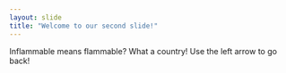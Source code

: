 ```yaml
---
layout: slide
title: "Welcome to our second slide!"
---
```

Inflammable means flammable? What a country!
Use the left arrow to go back!